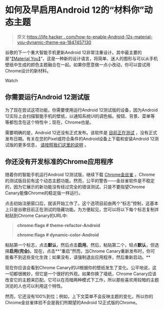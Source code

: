 # 如何及早启用Android 12的“材料你”动态主题

> 原文:[https://life hacker . com/how-to-enable-Android-12s-material-you-dynamic-theme-ea-1847457130](https://lifehacker.com/how-to-enable-android-12s-material-you-dynamic-theme-ea-1847457130)

谷歌的下一个重大智能手机更新Android 12非常注重设计。其中最主要的是“[【Material You】](https://material.io/blog/announcing-material-you)”，这是一种新的设计语言，将简单、迷人的图形与可以从手机壁纸中生成的颜色主题融合在一起。如果你愿意做一点小改动，你可以尝试用Chrome设计的新材料。

Watch

## 你需要运行Android 12测试版

为了现在尝试这项功能，你需要使用运行Android 12测试版的设备，因为Android 12实际上会扫描智能手机的壁纸，以通知系统UI的调色板。按钮、背景、菜单等等都包含在这个特性中；现在，Chrome也是。

需要明确的是，Android 12还没有正式发布。该软件是 [目前正在测试](https://developer.android.com/about/versions/12) ，没有正式发布日期。有关在您的Pixel或符合条件的Android设备上下载和安装Android 12测试版的更多信息， [请按照我们这里的说明](https://lifehacker.com/how-to-install-the-android-12-beta-1-today-1846923177) 。

## 你还没有开发标准的Chrome应用程序

随着你的智能手机运行Android 12测试版，继续下载 [Chrome金丝雀](https://play.google.com/store/apps/details?id=com.chrome.canary) 。Chrome的测试版目前有这个动态主题功能。然而，公平的警告——金丝雀软件是不稳定的，因为它展示的新功能没有经过完全的错误测试。只是不要指望Chrome Canary能像Chrome的稳定版一样运行。

点击初始注册窗口后，就该开始工作了。这个选项目前由两个“标志”控制，这基本上只是谷歌目前正在测试的隐藏功能。为方便起见，您可以将以下每个标志复制并粘贴到Chrome Canary的URL中:

> **chrome:flags # theme-refactor-Android**
> 
> **chrome:flags # dynamic-color-Android**

粘贴第一个标志，点击**默认**，然后点击**启用**。然后，粘贴第二个，轻点**默认**，但选择**启用(完全)**。现在，点击**“重启”然而，当Chrome Canary重新发布时，你可能看不到这些变化生效；如果没有，请强制退出应用程序，然后重新启动。**

现在你应该会看到Chrome Canary的UI根据你的壁纸发生了变化。公平地说，这一切都很微妙，但它是一个很好的外观。如果你换了墙纸，Chrome Canary应该改变它的主题来匹配。它可以在亮暗两种模式下工作，所以那些喜欢用较暗的主题浏览的人也可以利用这个特性。

然而，它还没有100%到位；例如，上下文菜单不会反映主题的变化，所以你的Chrome金丝雀体验不会是我们所期望的Android 12正式版的Chrome。